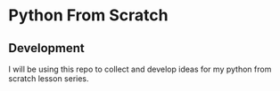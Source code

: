 # Python From Scratch
## Development

I will be using this repo to collect and develop ideas for my python from scratch lesson series. 


